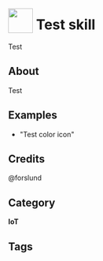 # <img src="https://raw.githack.com/FortAwesome/Font-Awesome/master/svgs/solid/backspace.svg" card_color="#123456" width="50" height="50" style="vertical-align:bottom"/> Test skill
Test

## About
Test

## Examples
* "Test color icon"

## Credits
@forslund

## Category
**IoT**

## Tags
